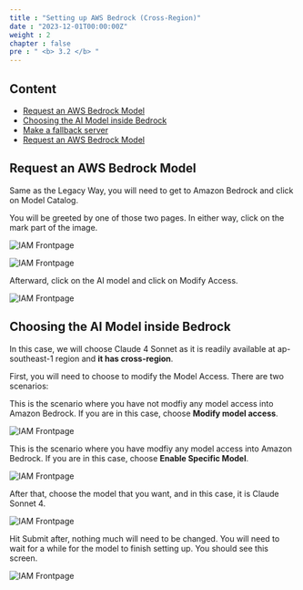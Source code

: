```yaml
---
title : "Setting up AWS Bedrock (Cross-Region)"
date : "2023-12-01T00:00:00Z"
weight : 2
chapter : false
pre : " <b> 3.2 </b> "
---
```


## Content
- [Request an AWS Bedrock Model](#request-an-aws-bedrock-model)
- [Choosing the AI Model inside Bedrock](#choosing-the-ai-model-inside-bedrock)
- [Make a fallback server](#make-a-fallback-server)
- [Request an AWS Bedrock Model](#request-an-aws-bedrock-model)

## Request an AWS Bedrock Model

Same as the Legacy Way, you will need to get to Amazon Bedrock and click on Model Catalog. 

You will be greeted by one of those two pages. In either way, click on the mark part of the image.

 ![IAM Frontpage](/images/3/8-0.png?featherlight=false&width=90pc)

 ![IAM Frontpage](/images/3/8-0-1.png?featherlight=false&width=90pc)

Afterward, click on the AI model and click on Modify Access.

 ![IAM Frontpage](/images/3/8-1.png?featherlight=false&width=90pc)

## Choosing the AI Model inside Bedrock

In this case, we will choose Claude 4 Sonnet as it is readily available at ap-southeast-1 region and **it has cross-region**. 

First, you will need to choose to modify the Model Access. There are two scenarios:

This is the scenario where you have not modfiy any model access into Amazon Bedrock. If you are in this case, choose **Modify model access**.

 ![IAM Frontpage](/images/3/8-2.png?featherlight=false&width=90pc)

This is the scenario where you have modfiy any model access into Amazon Bedrock. If you are in this case, choose **Enable Specific Model**.

 ![IAM Frontpage](/images/3/8-3.png?featherlight=false&width=90pc)

After that, choose the model that you want, and in this case, it is Claude Sonnet 4.

 ![IAM Frontpage](/images/3/8-4-Alternate.png?featherlight=false&width=90pc)

Hit Submit after, nothing much will need to be changed. You will need to wait for a while for the model to finish setting up. You should see this screen.

 ![IAM Frontpage](/images/3/8-5-Alternate.png?featherlight=false&width=90pc)